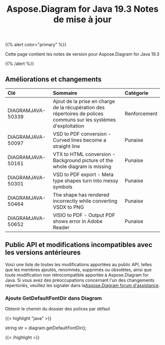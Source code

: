 ﻿---
title: Aspose.Diagram for Java 19.3 Notes de mise à jour
type: docs
weight: 100
url: /fr/java/aspose-diagram-for-java-19-3-release-notes/
---
{{% alert color="primary" %}} 

Cette page contient les notes de version pour Aspose.Diagram for Java 19.3

{{% /alert %}} 
## **Améliorations et changements**

|**Clé**|**Sommaire**|**Catégorie**|
|:- |:- |:- |
|DIAGRAMJAVA-50339|Ajout de la prise en charge de la récupération des répertoires de polices communs sur les systèmes d'exploitation|Renforcement|
|DIAGRAMJAVA-50097|VSD to PDF conversion - Curved lines become a straight line|Punaise|
|DIAGRAMJAVA-50161|VTX to HTML conversion - Background picture of the whole diagram is missing|Punaise|
|DIAGRAMJAVA-50301|VSD to PDF export - Meta type shapes turn into messy symbols|Punaise|
|DIAGRAMJAVA-50464|The shape has rendered incorrectly while converting VSDX to PNG|Punaise|
|DIAGRAMJAVA-50652|VISIO to PDF - Output PDF shows error in Adobe Reader|Punaise|
## **Public API et modifications incompatibles avec les versions antérieures**
Voici une liste de toutes les modifications apportées au public API, telles que les membres ajoutés, renommés, supprimés ou obsolètes, ainsi que toute modification non rétrocompatible apportée à Aspose.Diagram for Java. Si vous avez des préoccupations concernant l'un des changements répertoriés, veuillez les signaler dans la[Aspose.Diagram forum d'assistance](https://forum.aspose.com/c/diagram/17).
### **Ajoute GetDefaultFontDir dans Diagram**
Obtenir le chemin du dossier des polices par défaut

{{< highlight "java" >}}

  string str =  diagram.getDefaultFontDir();

{{< /highlight >}}
